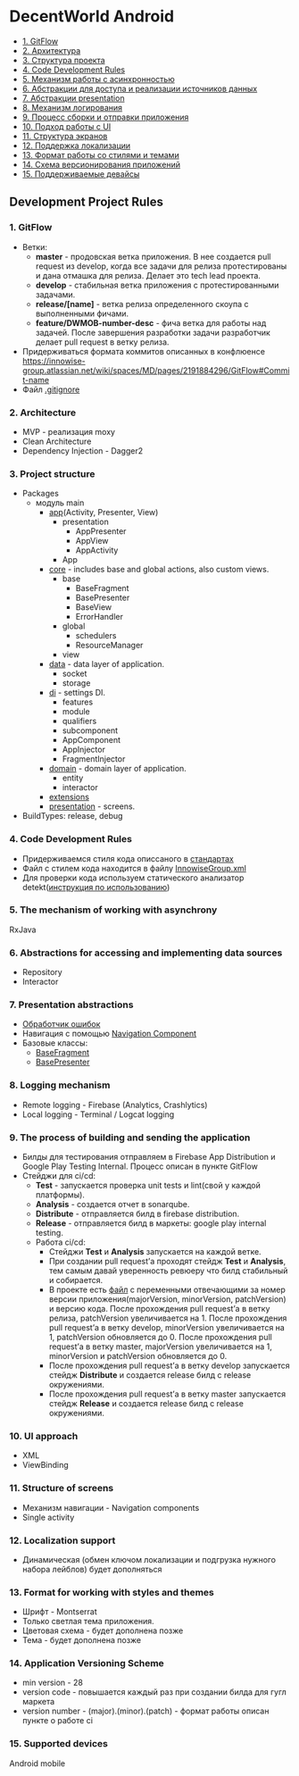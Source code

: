 # DecentWorld Android
- [1. GitFlow](#1-gitflow)
- [2. Архитектура](#2-architecture)
- [3. Структура проекта](#3-project-structure)
- [4. Code Development Rules](#4-code-development-rules)
- [5. Механизм работы с асинхронностью](#5-the-mechanism-of-working-with-asynchrony)
- [6. Абстракции для доступа и реализации источников данных](#6-abstractions-for-accessing-and-implementing-data-sources)
- [7. Абстракции presentation](#7-presentation-abstractions)
- [8. Механизм логирования](#8-logging-mechanism)
- [9. Процесс сборки и отправки приложения](#9-the-process-of-building-and-sending-the-application)
- [10. Подход работы с UI](#10-ui-approach)
- [11. Структура экранов](#11-structure-of-screens)
- [12. Поддержка локализации](#12-localization-support)
- [13. Формат работы со стилями и темами](#13-format-for-working-with-styles-and-themes)
- [14. Схема версионирования приложений](#14-application-versioning-scheme)
- [15. Поддерживаемые девайсы](#15-supported-devices)
## Development Project Rules
### 1. GitFlow
  - Ветки:
    - **master** - продовская ветка приложения. В нее создается pull request из develop, когда все задачи для релиза протестированы и дана отмашка для релиза. Делает это tech lead проекта.
    - **develop** - стабильная ветка приложения с протестированными задачами.
    - **release/[name]** -  ветка релиза определенного скоупа с выполненными фичами.
    - **feature/DWMOB-number-desc** - фича ветка для работы над задачей. После завершения разработки задачи разработчик делает pull request в ветку релиза.
  - Придерживаться формата коммитов описанных в конфлюенсе https://innowise-group.atlassian.net/wiki/spaces/MD/pages/2191884296/GitFlow#Commit-name
  - Файл [.gitignore](https://bitbucket.org/innowise-group/decentworld-android/src/1390440fee6707a37cbd8f0f26939c572e1e1780/.gitignore?at=feature%2FDWMOB-81-android-project-documentation)
### 2. Architecture
- MVP - реализация moxy
- Clean Architecture
- Dependency Injection - Dagger2
### 3. Project structure
  - Packages
    - модуль main
      - [app](app/src/main/java/com/decent/world/app)(Activity, Presenter, View)
        - presentation
          - AppPresenter
          - AppView
          - AppActivity
        - App
      - [core](app/src/main/java/com/decent/world/core) - includes base and global actions, also custom views. 
        - base
          - BaseFragment
          - BasePresenter
          - BaseView
          - ErrorHandler
        - global
          - schedulers
          - ResourceManager
        - view
      - [data](app/src/main/java/com/decent/world/data) - data layer of application. 
        - socket
        - storage
      - [di](app/src/main/java/com/decent/world/di) - settings DI.
        - features
        - module
        - qualifiers
        - subcomponent
        - AppComponent
        - AppInjector
        - FragmentInjector
      - [domain](app/src/main/java/com/decent/world/domain) - domain layer of application.
        - entity
        - interactor
      - [extensions](app/src/main/java/com/decent/world/extensions)
      - [presentation](app/src/main/java/com/decent/world/core) - screens.
- BuildTypes: release, debug
### 4. Code Development Rules 
- Придерживаемся стиля кода описсаного в [стандартах](https://bitbucket.org/innowise-group/mobile-standards/src/master/android/kotlin-best-practices.md?at=master)
- Файл с стилем кода находится в файлу [InnowiseGroup.xml](code_style/InnowiseGroup.xml)
- Для проверки кода используем статического анализатор detekt([инструкция по использованию](https://drive.google.com/file/d/1ele_8sK5h5JIERRJimtWzlWZLI6HW3t9/view?usp=sharing))
### 5. The mechanism of working with asynchrony
RxJava
### 6. Abstractions for accessing and implementing data sources
- Repository
- Interactor
### 7. Presentation abstractions
- [Обработчик ошибок](/app/src/main/java/com/decent/world/core/base/ErrorHandler.kt)
- Навигация с помощью [Navigation Component](https://developer.android.com/guide/navigation/navigation-getting-started)
- Базовые классы:
  - [BaseFragment](/app/src/main/java/com/decent/world/core/base/BaseFragment.kt)
  - [BasePresenter](/app/src/main/java/com/decent/world/core/base/BasePresenter.kt)
### 8. Logging mechanism
- Remote logging - Firebase (Analytics, Crashlytics)
- Local logging - Terminal / Logcat logging
### 9. The process of building and sending the application
- Билды для тестирования отправляем в Firebase App Distribution и Google Play Testing Internal. Процесс описан в пункте GitFlow
- Стейджи для ci/cd:
    - **Test** - запускается проверка unit tests и lint(свой у каждой платформы).
    - **Analysis** - создается отчет в sonarqube.
    - **Distribute** - отправляется билд в firebase distribution.
    - **Release** - отправляется билд в маркеты: google play internal testing.
    - Работа ci/cd:
        - Стейджи **Test** и **Analysis** запускается на каждой ветке.
        - При создании pull request’а проходят стейдж **Test** и **Analysis**, тем самым давай уверенность ревюеру что билд стабильный и собирается.
        - В проекте есть [файл](version.gradle) с переменными отвечающими за номер версии приложения(majorVersion, minorVersion, patchVersion) и версию кода. После прохождения pull request’а в ветку релиза, patchVersion увеличивается на 1. После прохождения pull request’а в ветку develop, minorVersion увеличивается на 1, patchVersion обновляется до 0. После прохождения pull request’а в ветку master, majorVersion увеличивается на 1, minorVersion и patchVersion обновляется до 0.
        - После прохождения pull request’а в ветку develop запускается стейдж **Distribute** и создается release билд с release окружениями.
        - После прохождения pull request’а в ветку master запускается стейдж **Release** и создается release билд  с release окружениями.
### 10. UI approach
- XML
- ViewBinding
### 11. Structure of screens
- Механизм навигации - Navigation components
- Single activity
### 12. Localization support
- Динамическая (обмен ключом локализации и подгрузка нужного набора лейблов)
будет дополняться
### 13. Format for working with styles and themes
- Шрифт - Montserrat
- Только светлая тема приложения.
- Цветовая схема - будет дополнена позже
- Тема - будет дополнена позже
### 14. Application Versioning Scheme
- min version - 28
- version code - повышается каждый раз при создании билда для гугл маркета
- version number - (major).(minor).(patch) - формат работы описан пункте о работе ci
### 15. Supported devices
Android mobile